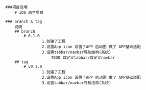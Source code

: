 ####
	###项目说明
		# iOS 原生项目

	### branch & tag
		说明
		## branch
			# 0.1.0
					1.创建了工程
					2.设置App icon 设置了APP 启动图 做了 APP基础适配
					3.设置tabbar/navbar导航结构(系统)
						TODO 自定义tabbar/自定义navbar
		## tag
			# v0.1.0 
					1.创建了工程
					2.设置App icon 设置了APP 启动图 做了 APP基础适配
					3.设置tabbar/navbar导航结构(系统)